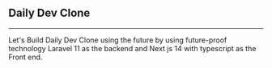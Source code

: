## Daily Dev Clone
------------------
Let's Build Daily Dev Clone using the future by using future-proof technology Laravel 11 as the backend and Next js 14 with typescript as the Front end.
